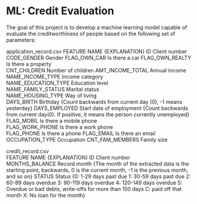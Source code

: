 # ML: Credit Evaluation
The goal of this project is to develop a machine learning model capable of evaluate the creditworthiness of people based on the following set of parameters:

application_record.csv
FEATURE                    NAME                	          {EXPLANATION}
ID 	                       Client number	
CODE_GENDER 	             Gender	
FLAG_OWN_CAR	             Is there a car	
FLAG_OWN_REALTY         	 Is there a property	
CNT_CHILDREN	             Number of children	
AMT_INCOME_TOTAL	         Annual income	
NAME_INCOME_TYPE	         Income category	
NAME_EDUCATION_TYPE        Education level	
NAME_FAMILY_STATUS         Marital status	
NAME_HOUSING_TYPE 	       Way of living	
DAYS_BIRTH 	               Birthday	                      {Count backwards from current day (0), -1 means yesterday}
DAYS_EMPLOYED 	           Start date of employment	      {Count backwards from current day(0). If positive, it means the person currently unemployed}
FLAG_MOBIL                 Is there a mobile phone	
FLAG_WORK_PHONE 	         Is there a work phone	
FLAG_PHONE 	               Is there a phone	
FLAG_EMAIL                 Is there an email	
OCCUPATION_TYPE         	 Occupation	
CNT_FAM_MEMBERS 	         Family size

credit_record.csv		
FEATURE                    NAME                	          {EXPLANATION}
ID	                       Client number	
MONTHS_BALANCE	           Record month	                   {The month of the extracted data is the starting point, backwards, 0 is the current month, -1 is the previous month, and so on}
STATUS	                   Status	                         {0: 1-29 days past due 1: 30-59 days past due 2: 60-89 days overdue 3: 90-119 days overdue 4: 120-149 days overdue 5: Overdue or bad                                                                debts, write-offs for more than 150 days C: paid off that month X: No loan for the month}
